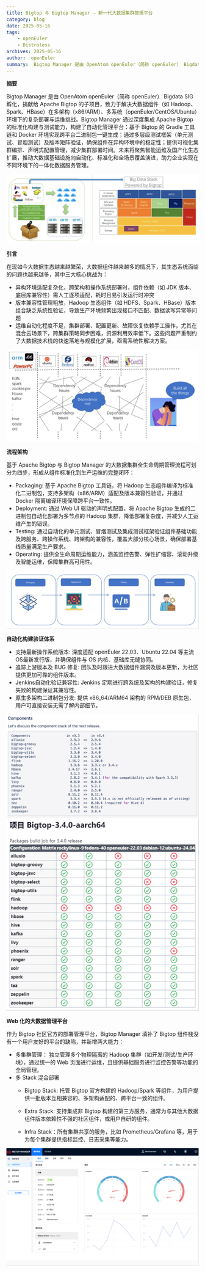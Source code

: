 ```yaml
---
title: Bigtop 与 Bigtop Manager — 新一代大数据集群管理平台
category: blog 
date: 2025-05-16
tags:
    - openEuler
    - Distroless
archives: 2025-05-16
author:  openEuler
summary:  Bigtop Manager 是由 OpenAtom openEuler（简称 openEuler） Bigdata SIG 孵化，捐献给 Apache Bigtop 的子项目，致力于解决大数据组件（如 Hadoop、Spark、HBase）在多架构（x86/ARM）、多系统（openEuler/CentOS/Ubuntu）环境下的复杂部署与运维挑战。
---
```


**摘要**

Bigtop Manager 是由 OpenAtom openEuler（简称 openEuler） Bigdata SIG 孵化，捐献给 Apache Bigtop 的子项目，致力于解决大数据组件（如 Hadoop、Spark、HBase）在多架构（x86/ARM）、多系统（openEuler/CentOS/Ubuntu）环境下的复杂部署与运维挑战。Bigtop Manager 通过深度集成 Apache Bigtop 的标准化构建与测试能力，构建了自动化管理平台：基于 Bigtop 的 Gradle 工具链和 Docker 环境实现跨平台二进制包一键生成；通过多层级测试框架（单元测试、冒烟测试）及版本矩阵验证，确保组件在异构环境中的稳定性；提供可视化集群编排、声明式配置管理，减少集群部署时间。未来将聚焦智能运维及国产化生态扩展，推动大数据基础设施向自动化、标准化和全场景覆盖演进，助力企业实现在不同环境下的一体化数据服务管理。

![图片](images/20250516-bigtop-manager-01.png)

**引言**

在现如今大数据生态越来越繁荣，大数据组件越来越多的情况下，其生态系统面临的问题也越来越多，其中三大核心挑战为：

- 异构环境适配复杂化，跨架构和操作系统部署时，组件依赖（如 JDK 版本、底层库兼容性）需人工逐项适配，耗时且易引发运行时冲突
- 版本兼容性管理粗放，Hadoop 生态组件（如 HDFS、Spark、HBase）版本组合缺乏系统性验证，导致生产环境频繁出现接口不匹配、数据读写异常等问题
- 运维自动化程度不足，集群部署、配置更新、故障恢复依赖手工操作，尤其在混合云场景下，跨集群策略同步困难，资源利用效率低下。这些问题严重制约了大数据技术栈的快速落地与规模化扩展，亟需系统性解决方案。

![图片](images/20250516-bigtop-manager-02.png)

**流程架构**

基于 Apache Bigtop 与 Bigtop Manager 的大数据集群全生命周期管理流程可划分为四步，形成从组件标准化到生产运维的完整闭环：

- Packaging: 基于 Apache Bigtop 工具链，将 Hadoop 生态组件编译为标准化二进制包，支持多架构（x86/ARM）适配及版本兼容性验证，并通过 Docker 隔离编译环境保障跨平台一致性。
- Deployment: 通过 Web UI 驱动的声明式配置，将 Apache Bigtop 生成的二进制包自动化部署为多节点的 Hadoop 集群，降低部署复杂度，并减少人工运维产生的错误。
- Testing: 通过自动化的单元测试、冒烟测试及集成测试框架验证组件基础功能及跨服务、跨操作系统、跨架构的兼容性，覆盖大部分核心场景，确保部署基线质量满足生产要求。
- Operating: 提供全生命周期运维能力，涵盖监控告警、弹性扩缩容、滚动升级及智能运维，保障集群高可用性。

![图片](images/20250516-bigtop-manager-06.png)

**自动化构建验证体系**

- 支持最新操作系统版本: 深度适配 openEuler 22.03、Ubuntu 22.04 等主流OS最新发行版，并确保组件与 OS 内核、基础库无缝协同。
- 追踪上游版本及 BUG 修复: 团队及时跟进大数据组件漏洞及版本更新，为社区提供更加可靠的组件版本。
- Jenkins自动化验证兼容性: Jenkins 定期进行跨系统及架构的构建验证，修复失败的构建保证其兼容性。
- 原生多架构二进制包分发: 提供 x86_64/ARM64 架构的 RPM/DEB 原生包，用户可直接安装无需了解内部细节。

![图片](images/20250516-bigtop-manager-03.png)
![图片](images/20250516-bigtop-manager-04.png)

**Web 化的大数据管理平台**

作为 Bigtop 社区官方的部署管理平台，Bigtop Manager 填补了 Bigtop 组件栈没有一个用户友好的平台的缺陷，并新增两大能力：

- 多集群管理： 独立管理多个物理隔离的 Hadoop 集群（如开发/测试/生产环境），通过统一的 Web 页面进行运维，且提供基础服务进行监控告警等功能的全局管理。
- 多 Stack 混合部署
	- Bigtop Stack: 托管 Bigtop 官方构建的 Hadoop/Spark 等组件，为用户提供一批版本互相兼容的、多架构适配的、跨平台一致的组件。

	- Extra Stack: 支持集成非 Bigtop 构建的第三方服务，通常为与其他大数据组件版本依赖性不强的社区组件，或用户自研的组件。
    - Infra Stack：所有集群共享的服务，比如 Prometheus/Grafana 等，用于为每个集群提供指标监控、日志采集等能力。

![图片](images/20250516-bigtop-manager-05.png)